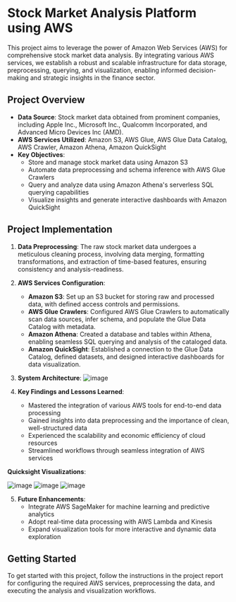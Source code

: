 # Stock Market Analysis Platform using AWS
This project aims to leverage the power of Amazon Web Services (AWS) for comprehensive stock market data analysis. By integrating various AWS services, we establish a robust and scalable infrastructure for data storage, preprocessing, querying, and visualization, enabling informed decision-making and strategic insights in the finance sector.

## Project Overview

- **Data Source**: Stock market data obtained from prominent companies, including Apple Inc., Microsoft Inc., Qualcomm Incorporated, and Advanced Micro Devices Inc (AMD).
- **AWS Services Utilized**: Amazon S3, AWS Glue, AWS Glue Data Catalog, AWS Crawler, Amazon Athena, Amazon QuickSight
- **Key Objectives**:
  - Store and manage stock market data using Amazon S3
  - Automate data preprocessing and schema inference with AWS Glue Crawlers
  - Query and analyze data using Amazon Athena's serverless SQL querying capabilities
  - Visualize insights and generate interactive dashboards with Amazon QuickSight

## Project Implementation

1. **Data Preprocessing**: The raw stock market data undergoes a meticulous cleaning process, involving data merging, formatting transformations, and extraction of time-based features, ensuring consistency and analysis-readiness.

2. **AWS Services Configuration**:
   - **Amazon S3**: Set up an S3 bucket for storing raw and processed data, with defined access controls and permissions.
   - **AWS Glue Crawlers**: Configured AWS Glue Crawlers to automatically scan data sources, infer schema, and populate the Glue Data Catalog with metadata.
   - **Amazon Athena**: Created a database and tables within Athena, enabling seamless SQL querying and analysis of the cataloged data.
   - **Amazon QuickSight**: Established a connection to the Glue Data Catalog, defined datasets, and designed interactive dashboards for data visualization.

3. **System Architecture**:
![image](https://github.com/Wsahil/Stock-Market-Analysis-Platform-using-AWS-/assets/71370836/e539d1d4-fefb-4349-8506-1f2437432bec)


4. **Key Findings and Lessons Learned**:
   - Mastered the integration of various AWS tools for end-to-end data processing
   - Gained insights into data preprocessing and the importance of clean, well-structured data
   - Experienced the scalability and economic efficiency of cloud resources
   - Streamlined workflows through seamless integration of AWS services

**Quicksight Visualizations**:

![image](https://github.com/Wsahil/Stock-Market-Analysis-Platform-using-AWS-/assets/71370836/d6035ae1-b7f3-4d49-a62c-89facdca44f1)
![image](https://github.com/Wsahil/Stock-Market-Analysis-Platform-using-AWS-/assets/71370836/d2548aa4-4bda-41c7-9eff-3547c3d724a6)
![image](https://github.com/Wsahil/Stock-Market-Analysis-Platform-using-AWS-/assets/71370836/394436eb-8b35-4306-989e-f7d9c4b0aa86)


5. **Future Enhancements**:
   - Integrate AWS SageMaker for machine learning and predictive analytics
   - Adopt real-time data processing with AWS Lambda and Kinesis
   - Expand visualization tools for more interactive and dynamic data exploration

## Getting Started

To get started with this project, follow the instructions in the project report for configuring the required AWS services, preprocessing the data, and executing the analysis and visualization workflows.

